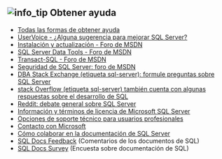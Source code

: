 ##  <a name="infotipmediainfo-tippng-get-help"></a>![info_tip](../media/info-tip.png) Obtener ayuda

- [Todas las formas de obtener ayuda](https://docs.microsoft.com/sql/sql-server/sql-server-get-help)
- [UserVoice - ¿Alguna sugerencia para mejorar SQL Server?](https://feedback.azure.com/forums/908035-sql-server)
- [Instalación y actualización - Foro de MSDN](https://social.msdn.microsoft.com/Forums/en-US/home?forum=sqlsetupandupgrade&filter=alltypes&sort=lastpostdesc)
- [SQL Server Data Tools - Foro de MSDN](https://social.msdn.microsoft.com/Forums/en-US/home?forum=ssdt&filter=alltypes&sort=lastpostdesc)
- [Transact-SQL - Foro de MSDN](https://social.msdn.microsoft.com/Forums/en-US/home?forum=transactsql)
- [Seguridad de SQL Server: foro de MSDN](https://social.msdn.microsoft.com/Forums/en-US/home?forum=sqlsecurity&filter=alltypes&sort=lastpostdesc)
- [DBA Stack Exchange (etiqueta sql-server): formule preguntas sobre SQL Server](https://dba.stackexchange.com/questions/tagged/sql-server)
- [stack Overflow (etiqueta sql-server) también cuenta con algunas respuestas sobre el desarrollo de SQL](https://stackoverflow.com/questions/tagged/sql-server) 
- [Reddit: debate general sobre SQL Server](https://www.reddit.com/r/SQLServer/)
- [Información y términos de licencia de Microsoft SQL Server](https://www.microsoft.com/download/details.aspx?id=39299)
- [Opciones de soporte técnico para usuarios profesionales](https://support.microsoft.com/gp/support-options-for-business)
- [Contacto con Microsoft](https://support.microsoft.com/gp/contactus81?Audience=Commercial)
- [Cómo colaborar en la documentación de SQL Server](https://aka.ms/editsqldocs)
- [SQL Docs Feedback](https://aka.ms/sqldocsfeedback) (Comentarios de los documentos de SQL)
- [SQL Docs Survey](https://aka.ms/sqldocsurvey) (Encuesta sobre documentación de SQL)
